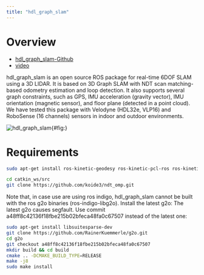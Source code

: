 ```yaml
---
title: "hdl_graph_slam"
---
```


# Overview

- [hdl_graph_slam-Github](https://github.com/koide3/hdl_graph_slam)
- [video](https://drive.google.com/file/d/0B9f5zFkpn4soSG96Tkt4SFFTbms/view)

>
hdl_graph_slam is an open source ROS package for real-time 6DOF SLAM using a 3D LIDAR. It is based on 3D Graph SLAM with NDT scan matching-based odometry estimation and loop detection. It also supports several graph constraints, such as GPS, IMU acceleration (gravity vector), IMU orientation (magnetic sensor), and floor plane (detected in a point cloud). We have tested this package with Velodyne (HDL32e, VLP16) and RoboSense (16 channels) sensors in indoor and outdoor environments.


![hdl_graph_slam](https://github.com/koide3/hdl_graph_slam/raw/master/imgs/hdl_graph_slam.png){#fig:}

# Requirements

```sh
sudo apt-get install ros-kinetic-geodesy ros-kinetic-pcl-ros ros-kinetic-nmea-msgs ros-kinetic-libg2o

cd catkin_ws/src
git clone https://github.com/koide3/ndt_omp.git

```
>
Note that, in case use are using ros indigo, hdl_graph_slam cannot be built with the ros g2o binaries (ros-indigo-libg2o). Install the latest g2o: The latest g2o causes segfault. Use commit a48ff8c42136f18fbe215b02bfeca48fa0c67507 instead of the latest one:

```sh
sudo apt-get install libsuitesparse-dev
git clone https://github.com/RainerKuemmerle/g2o.git
cd g2o
git checkout a48ff8c42136f18fbe215b02bfeca48fa0c67507
mkdir build && cd build
cmake .. -DCMAKE_BUILD_TYPE=RELEASE
make -j8
sudo make install
```
